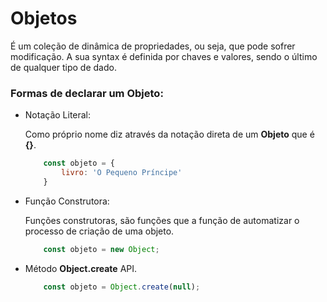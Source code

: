 # Objetos

É um coleção de dinâmica de propriedades, ou seja, que pode sofrer modificação. A sua syntax é definida por chaves e valores, sendo o último de qualquer tipo de dado.

### Formas de declarar um Objeto:

- Notação Literal:

    Como próprio nome diz através da notação direta de um **Objeto** que é **{}**.
    
    ```js
        const objeto = {
            livro: 'O Pequeno Príncipe'
        }
    ```
        
- Função Construtora:

    Funções construtoras, são funções que a função de automatizar o processo de criação de uma objeto.    
    
    ```js
        const objeto = new Object; 
    ```

- Método **Object.create** API.

    ```js
        const objeto = Object.create(null);
    ```
